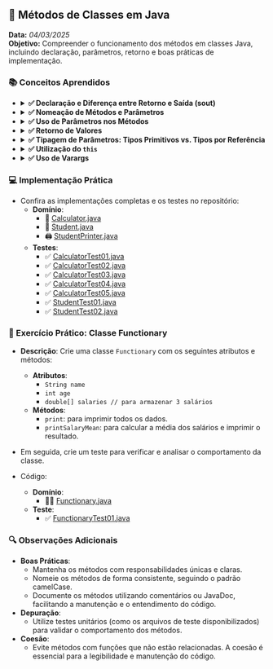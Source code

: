 ## 📌 Métodos de Classes em Java
**Data:** _04/03/2025_  
**Objetivo:** Compreender o funcionamento dos métodos em classes Java, incluindo declaração, parâmetros, retorno e boas práticas de implementação.

### 📚 Conceitos Aprendidos

- <details>
      <summary><b> ✅ Declaração e Diferença entre Retorno e Saída (sout) </b></summary>

    - Um **método** é um conjunto de instruções que executa uma tarefa específica dentro de uma classe.
    - **Retorno**: Valor que o método devolve ao final de sua execução (utiliza a palavra-chave `return`).
    - **Saída (sout)**: Impressão de dados no console (ex.: `System.out.println`), que não necessariamente corresponde ao retorno do método.
    - Métodos declarados como `void` não retornam nenhum valor.
  </details>

- <details>
      <summary><b> ✅ Nomeação de Métodos e Parâmetros </b></summary>

    - A **nomeação** dos métodos segue as mesmas regras das variáveis (camelCase).
    - Parâmetros são variáveis locais passadas para o método, formando parte do contrato da função.
    - A sintaxe para declaração de parâmetros é: `<tipo> <nome>`, separados por vírgula.
  </details>

- <details>
      <summary><b> ✅ Uso de Parâmetros nos Métodos </b></summary>

    - **Parâmetros** são utilizados para receber valores na execução do método.
    - Eles definem quais dados são necessários para que o método execute sua lógica corretamente.
    - Exemplo:
      ```java
      public int somar(int a, int b) {
          return a + b;
      }
      ```
  </details>

- <details>
      <summary><b> ✅ Retorno de Valores </b></summary>

    - Ao declarar um método com um tipo de retorno (ex.: `int`, `String`), é necessário retornar um valor compatível com esse tipo.
    - O retorno pode ser atribuído a uma variável quando o método é invocado.
    - Exemplo:
      ```java
      public double calcularMedia(double nota1, double nota2) {
          return (nota1 + nota2) / 2;
      }
      double media = calcularMedia(8.0, 9.0);
      ```
  </details>

- <details>
      <summary><b> ✅ Tipagem de Parâmetros: Tipos Primitivos vs. Tipos por Referência </b></summary>

    - **Tipos Primitivos:** São passados por valor. Ou seja, o método recebe uma cópia do valor, e alterações dentro do método não afetam a variável original.
    - **Tipos por Referência:** São passados por referência. O método pode alterar o objeto original. Por boa prática, recomenda-se copiar o objeto e retornar um novo se alterações forem necessárias.
  </details>

- <details>
      <summary><b> ✅ Utilização do <code>this</code> </b></summary>

    - A palavra-chave `this` referencia o objeto atual da classe.
    - É útil para diferenciar atributos de parâmetros ou para invocar outros métodos da mesma classe.
    - Exemplo:
      ```java
      public class Calculator {
          private int result;
          
          public void add(int value) {
              this.result += value;
          }
      }
      ```
  </details>

- <details>
      <summary><b> ✅ Uso de Varargs </b></summary>

    - **Varargs** permite que um método receba um número variável de argumentos.
    - Sintaxe: utilizar reticências (`...`) após o tipo do parâmetro.
    - Exemplo:
      ```java
      public int somarValores(int... numeros) {
          int soma = 0;
          for (int num : numeros) {
              soma += num;
          }
          return soma;
      }
      ```
  </details>

### 💻 Implementação Prática
- Confira as implementações completas e os testes no repositório:
    - **Domínio**:
        - 🧮 [Calculator.java](https://github.com/DevDeividMoura/maratona-java/blob/main/src/com/devdeividmoura/maratonajava/oop/Topic02_ClassesMethods/domain/Calculator.java)
        - 🧑 [Student.java](https://github.com/DevDeividMoura/maratona-java/blob/main/src/com/devdeividmoura/maratonajava/oop/Topic02_ClassesMethods/domain/Student.java)
        - 🖨️ [StudentPrinter.java](https://github.com/DevDeividMoura/maratona-java/blob/main/src/com/devdeividmoura/maratonajava/oop/Topic02_ClassesMethods/domain/StudentPrinter.java)
    - **Testes**:
        - ✅ [CalculatorTest01.java](https://github.com/DevDeividMoura/maratona-java/blob/main/src/com/devdeividmoura/maratonajava/oop/Topic02_ClassesMethods/tests/CalculatorTest01.java)
        - ✅ [CalculatorTest02.java](https://github.com/DevDeividMoura/maratona-java/blob/main/src/com/devdeividmoura/maratonajava/oop/Topic02_ClassesMethods/tests/CalculatorTest02.java)
        - ✅ [CalculatorTest03.java](https://github.com/DevDeividMoura/maratona-java/blob/main/src/com/devdeividmoura/maratonajava/oop/Topic02_ClassesMethods/tests/CalculatorTest03.java)
        - ✅ [CalculatorTest04.java](https://github.com/DevDeividMoura/maratona-java/blob/main/src/com/devdeividmoura/maratonajava/oop/Topic02_ClassesMethods/tests/CalculatorTest04.java)
        - ✅ [CalculatorTest05.java](https://github.com/DevDeividMoura/maratona-java/blob/main/src/com/devdeividmoura/maratonajava/oop/Topic02_ClassesMethods/tests/CalculatorTest05.java)
        - ✅ [StudentTest01.java](https://github.com/DevDeividMoura/maratona-java/blob/main/src/com/devdeividmoura/maratonajava/oop/Topic02_ClassesMethods/tests/StudentTest01.java)
        - ✅ [StudentTest02.java](https://github.com/DevDeividMoura/maratona-java/blob/main/src/com/devdeividmoura/maratonajava/oop/Topic02_ClassesMethods/tests/StudentTest02.java)

### 📐 Exercício Prático: Classe Functionary
- **Descrição**: Crie uma classe `Functionary` com os seguintes atributos e métodos:
    - **Atributos**:
        - `String name`
        - `int age`
        - `double[] salaries // para armazenar 3 salários`
    - **Métodos**:
        - `print`: para imprimir todos os dados.
        - `printSalaryMean`: para calcular a média dos salários e imprimir o resultado.

- Em seguida, crie um teste para verificar e analisar o comportamento da classe.
- Código:
    - **Domínio**:
        - 👨‍💼 [Functionary.java](https://github.com/DevDeividMoura/maratona-java/blob/main/src/com/devdeividmoura/maratonajava/oop/Topic02_ClassesMethods/domain/Functionary.java)
    - **Teste**:
        - ✅ [FunctionaryTest01.java](https://github.com/DevDeividMoura/maratona-java/blob/main/src/com/devdeividmoura/maratonajava/oop/Topic01_ClassesMethods/tests/FunctionaryTest01.java)

### 🔍 Observações Adicionais

- **Boas Práticas**:
    - Mantenha os métodos com responsabilidades únicas e claras.
    - Nomeie os métodos de forma consistente, seguindo o padrão camelCase.
    - Documente os métodos utilizando comentários ou JavaDoc, facilitando a manutenção e o entendimento do código.
- **Depuração**:
    - Utilize testes unitários (como os arquivos de teste disponibilizados) para validar o comportamento dos métodos.
- **Coesão**:
    - Evite métodos com funções que não estão relacionadas. A coesão é essencial para a legibilidade e manutenção do código.
